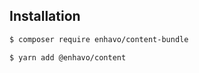 ## Installation

```bash
$ composer require enhavo/content-bundle
```

```bash
$ yarn add @enhavo/content
```
